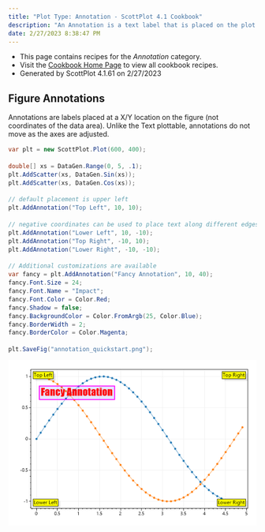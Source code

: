 ```yaml
---
title: "Plot Type: Annotation - ScottPlot 4.1 Cookbook"
description: "An Annotation is a text label that is placed on the plot in pixel space (not in coordinate space like a Text object)."
date: 2/27/2023 8:38:47 PM
---
```


* This page contains recipes for the _Annotation_ category.
* Visit the [Cookbook Home Page](../../) to view all cookbook recipes.
* Generated by ScottPlot 4.1.61 on 2/27/2023
## Figure Annotations

Annotations are labels placed at a X/Y location on the figure (not coordinates of the data area). Unlike the Text plottable, annotations do not move as the axes are adjusted.

```cs
var plt = new ScottPlot.Plot(600, 400);

double[] xs = DataGen.Range(0, 5, .1);
plt.AddScatter(xs, DataGen.Sin(xs));
plt.AddScatter(xs, DataGen.Cos(xs));

// default placement is upper left
plt.AddAnnotation("Top Left", 10, 10);

// negative coordinates can be used to place text along different edges
plt.AddAnnotation("Lower Left", 10, -10);
plt.AddAnnotation("Top Right", -10, 10);
plt.AddAnnotation("Lower Right", -10, -10);

// Additional customizations are available
var fancy = plt.AddAnnotation("Fancy Annotation", 10, 40);
fancy.Font.Size = 24;
fancy.Font.Name = "Impact";
fancy.Font.Color = Color.Red;
fancy.Shadow = false;
fancy.BackgroundColor = Color.FromArgb(25, Color.Blue);
fancy.BorderWidth = 2;
fancy.BorderColor = Color.Magenta;

plt.SaveFig("annotation_quickstart.png");
```

<img src='../../images/annotation_quickstart.png' class='d-block mx-auto my-5' />



